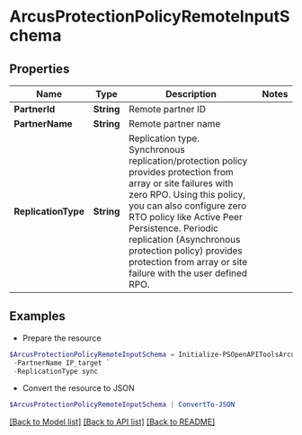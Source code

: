 # ArcusProtectionPolicyRemoteInputSchema
## Properties

Name | Type | Description | Notes
------------ | ------------- | ------------- | -------------
**PartnerId** | **String** | Remote partner ID | 
**PartnerName** | **String** | Remote partner name | 
**ReplicationType** | **String** | Replication type. Synchronous replication/protection policy provides protection from array or site failures with zero RPO. Using this policy, you can also configure zero RTO policy like Active Peer Persistence. Periodic replication (Asynchronous protection policy) provides protection from array or site failure with the user defined RPO. | 

## Examples

- Prepare the resource
```powershell
$ArcusProtectionPolicyRemoteInputSchema = Initialize-PSOpenAPIToolsArcusProtectionPolicyRemoteInputSchema  -PartnerId afb4961e47212e5bc88dd35db5be5c83 `
 -PartnerName IP_target `
 -ReplicationType sync
```

- Convert the resource to JSON
```powershell
$ArcusProtectionPolicyRemoteInputSchema | ConvertTo-JSON
```

[[Back to Model list]](../README.md#documentation-for-models) [[Back to API list]](../README.md#documentation-for-api-endpoints) [[Back to README]](../README.md)

